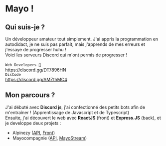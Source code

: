 # Mayo !
## Qui suis-je ?
Un développeur amateur tout simplement. J'ai appris la programmation en autodidact, je ne suis pas parfait, mais j'apprends de mes erreurs et j'essaye de progresser huhu !
<br/>
Voici les serveurs Discord qui m'ont permis de progresser !
<br/>
<br/>
`Web Developers 🥥`
<br/>
https://discord.gg/DT7896HN
<br/>
`DisCode`
<br/>
https://discord.gg/AMZthMC4
## Mon parcours ?
J'ai débuté avec __Discord js__, j'ai confectionné des petits bots afin de m'entraîner ! (Apprentissage de Javascript et de Typescript)
<br/>
Ensuite, j'ai découvert le web avec __ReactJS__ (front) et __Express.JS__ (back), et je developpe deux projets :
- Alpinezy (<a href='https://github.com/mayo56/Alpinezy-api'>API</a>, <a href='https://github.com/mayo56/Alpinezy-react'>Front</a>)
- Mayocompagnie (<a href='https://github.com/mayo56/MayoCompagnieAPI'>API</a>, <a href='https://github.com/mayo56/MayoStreamReact'>MayoStream</a>)

